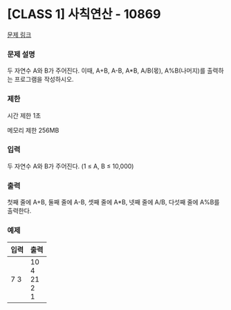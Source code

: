 # [CLASS 1] 사칙연산 - 10869

[문제 링크](https://www.acmicpc.net/problem/10818)

<!-- [블로그 링크](https://heui-yong.github.io/백준/post-백준-3052/) -->

### 문제 설명

<p>두 자연수 A와 B가 주어진다. 이때, A+B, A-B, A*B, A/B(몫), A%B(나머지)를 출력하는 프로그램을 작성하시오. </p>

### 제한

 <p>시간 제한 1초</p>
 <p>메모리 제한 256MB</p>

### 입력 

 <p>두 자연수 A와 B가 주어진다. (1 ≤ A, B ≤ 10,000)</p>

### 출력 

 <p>첫째 줄에 A+B, 둘째 줄에 A-B, 셋째 줄에 A*B, 넷째 줄에 A/B, 다섯째 줄에 A%B를 출력한다.</p>

### 예제 
| 입력          | 출력    |
|:-------------|:-------|
| 7 3 | 10<br>4<br>21<br>2<br>1 |
